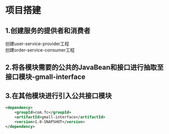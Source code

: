 # 项目搭建
## 1.创建服务的提供者和消费者
创建user-service-provider工程  
创建order-service-consumer工程
## 2.将各模块需要的公共的JavaBean和接口进行抽取至接口模块-gmall-interface
## 3.在其他模块进行引入公共接口模块
```xml
<dependency>
    <groupId>com.fc</groupId>
    <artifactId>gmall-interface</artifactId>
    <version>1.0-SNAPSHOT</version>
</dependency>
```
